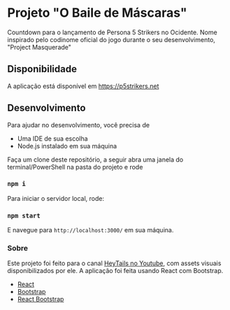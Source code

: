 # Projeto "O Baile de Máscaras"

Countdown para o lançamento de Persona 5 Strikers no Ocidente. Nome inspirado pelo codinome oficial do jogo durante o seu desenvolvimento, "Project Masquerade"


## Disponibilidade

A aplicação está disponível em
https://p5strikers.net

## Desenvolvimento

Para ajudar no desenvolvimento, você precisa de
- Uma IDE de sua escolha
- Node.js instalado em sua máquina

Faça um clone deste repositório, a seguir abra uma janela do terminal/PowerShell na pasta do projeto e rode

### `npm i`

Para iniciar o servidor local, rode:
### `npm start`

E navegue para `http://localhost:3000/` em sua máquina.

### Sobre
Este projeto foi feito para o canal [HeyTails no Youtube](https://youtube.com/heytails), com assets visuais disponibilizados por ele.
A aplicação foi feita usando React com Bootstrap.

- [React](https://reactjs.org/)
- [Bootstrap](https://getbootstrap.com/)
- [React Bootstrap](https://react-bootstrap.github.io/)
